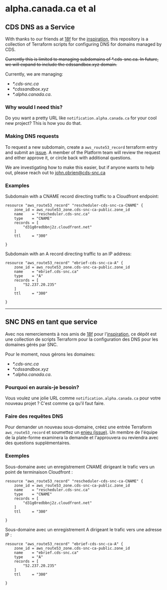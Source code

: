 # alpha.canada.ca et al

## CDS DNS as a Service

With thanks to our friends at [18f](https://github.com/18F) for the [inspiration](https://github.com/18F/dns), this repository is a collection of Terraform scripts for configuring DNS for domains managed by CDS.

~~Currently this is limited to managing subdomains of *.cds-snc.ca.  In future, we will expand to include the cdssandbox.xyz domain.~~

Currently, we are managing:

- _*.cds-snc.ca_
- _*cdssandbox.xyz_
- _*.alpha.canada.ca_.

### Why would I need this?

Do you want a pretty URL like `notification.alpha.canada.ca` for your cool new project?  This is how you do that.

### Making DNS requests

To request a new subdomain, create a `aws_route53_record` terraform entry and submit an [issue](https://github.com/cds-snc/dns/issues/new).  A member of the Platform team will review the request and either approve it, or circle back with additional questions.

We are investigating how to make this easier, but if anyone wants to help out, please reach out to john.obrien@cds-snc.ca

### Examples

Subdomain with a CNAME record directing traffic to a Cloudfront endpoint:

```hcl
resource "aws_route53_record" "rescheduler-cds-snc-ca-CNAME" {
    zone_id = aws_route53_zone.cds-snc-ca-public.zone_id
    name    = "rescheduler.cds-snc.ca"
    type    = "CNAME"
    records = [
        "d31g0redbbnj2z.cloudfront.net"
    ]
    ttl     = "300"

}
```

Subdomain with an A record directing traffic to an IP address:

```hcl
resource "aws_route53_record" "ebrief-cds-snc-ca-A" {
    zone_id = aws_route53_zone.cds-snc-ca-public.zone_id
    name    = "ebrief.cds-snc.ca"
    type    = "A"
    records = [
        "52.237.20.235"
    ]
    ttl     = "300"

}
```

---

## SNC DNS en tant que service

Avec nos remerciements à nos amis de [18f](https://github.com/18F) pour l'[inspiration](https://github.com/18F/dns), ce dépôt est une collection de scripts Terraform pour la configuration des DNS pour les domaines gérés par SNC.

Pour le moment, nous gérons les domaines:

- _*.cds-snc.ca_
- _*cdssandbox.xyz_
- _*.alpha.canada.ca_.

### Pourquoi en aurais-je besoin?

Vous voulez une jolie URL comme `notification.alpha.canada.ca` pour votre nouveau projet ?  C'est comme ça qu'il faut faire.

### Faire des requêtes DNS

Pour demander un nouveau sous-domaine, créez une entrée Terraform `aws_route53_record` et soumettez un [enjeu (issue)](https://github.com/cds-snc/dns/issues/new).
Un membre de l'équipe de la plate-forme examinera la demande et l'approuvera ou reviendra avec des questions supplémentaires.
### Exemples

Sous-domaine avec un enregistrement CNAME dirigeant le trafic vers un point de terminaison Cloudfront :

```hcl
resource "aws_route53_record" "rescheduler-cds-snc-ca-CNAME" {
    zone_id = aws_route53_zone.cds-snc-ca-public.zone_id
    name    = "rescheduler.cds-snc.ca"
    type    = "CNAME"
    records = [
        "d31g0redbbnj2z.cloudfront.net"
    ]
    ttl     = "300"

}
```

Sous-domaine avec un enregistrement A dirigeant le trafic vers une adresse IP :

```hcl
resource "aws_route53_record" "ebrief-cds-snc-ca-A" {
    zone_id = aws_route53_zone.cds-snc-ca-public.zone_id
    name    = "ebrief.cds-snc.ca"
    type    = "A"
    records = [
        "52.237.20.235"
    ]
    ttl     = "300"

}
```
